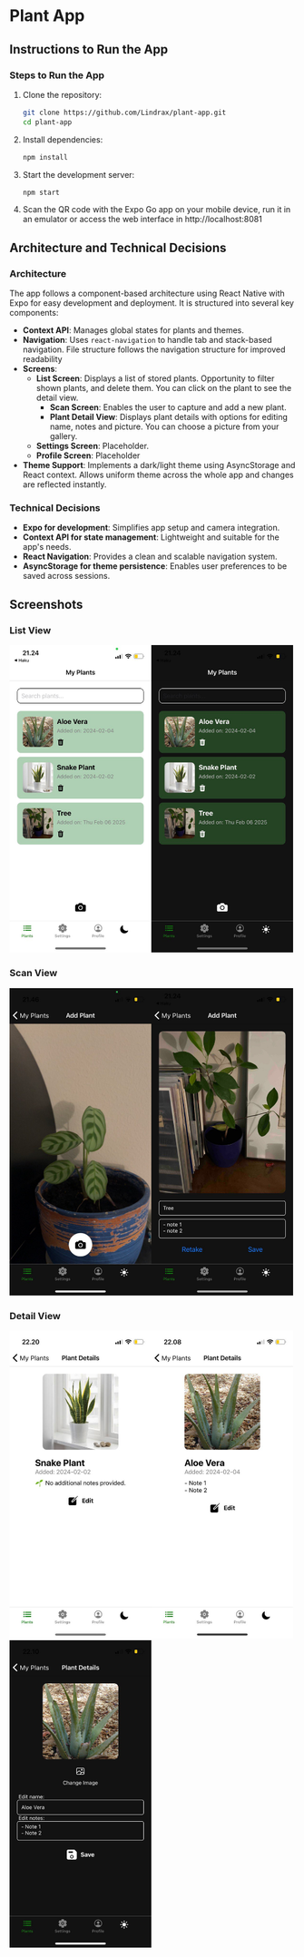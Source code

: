 # Plant App

## Instructions to Run the App

### Steps to Run the App

1. Clone the repository:
   ```sh
   git clone https://github.com/Lindrax/plant-app.git
   cd plant-app
   ```
2. Install dependencies:
   ```sh
   npm install
   ```
3. Start the development server:
   ```sh
   npm start
   ```
4. Scan the QR code with the Expo Go app on your mobile device, run it in an emulator or access the web interface in http://localhost:8081

## Architecture and Technical Decisions

### Architecture

The app follows a component-based architecture using React Native with Expo for easy development and deployment. It is structured into several key components:

- **Context API**: Manages global states for plants and themes.
- **Navigation**: Uses `react-navigation` to handle tab and stack-based navigation. File structure follows the navigation structure for improved readability
- **Screens**:
  - **List Screen**: Displays a list of stored plants. Opportunity to filter shown plants, and delete them. You can click on the plant to see the detail view.
    - **Scan Screen**: Enables the user to capture and add a new plant.
    - **Plant Detail View**: Displays plant details with options for editing name, notes and picture. You can choose a picture from your gallery.
  - **Settings Screen**: Placeholder.
  - **Profile Screen**: Placeholder
- **Theme Support**: Implements a dark/light theme using AsyncStorage and React context. Allows uniform theme across the whole app and changes are reflected instantly.

### Technical Decisions

- **Expo for development**: Simplifies app setup and camera integration.
- **Context API for state management**: Lightweight and suitable for the app's needs.
- **React Navigation**: Provides a clean and scalable navigation system.
- **AsyncStorage for theme persistence**: Enables user preferences to be saved across sessions.

## Screenshots

### List View

<img src="./documents/image.png" alt="List View" width="250"><img src="./documents/image-1.png" alt="List View Darkmode" width="250">

### Scan View

<img src="./documents/image-2.png" alt="Scan View" width="250"><img src="./documents/image-3.png" alt="Scan View Darkmode" width="250">

### Detail View

<img src="./documents/image-4.png" alt="Detail View (no notes)" width="250"><img src="./documents/image-6.png" alt="Detail View with notes" width="250"><img src="./documents/image-5.png" alt="Edit View" width="250">
